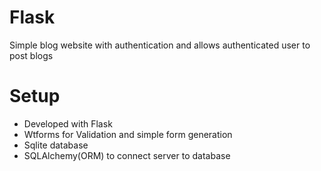 # Flask
Simple blog website with authentication and allows authenticated user to post blogs

# Setup
* Developed with Flask
* Wtforms for Validation and simple form generation
* Sqlite database
* SQLAlchemy(ORM) to connect server to database
